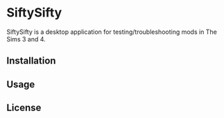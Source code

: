 # SiftySifty

SiftySifty is a desktop application for testing/troubleshooting mods in The Sims 3 and 4.

## Installation

## Usage

## License

